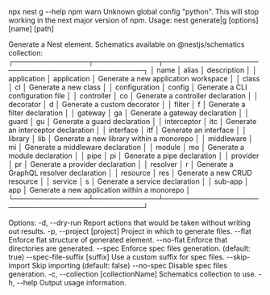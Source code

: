 npx nest g --help
npm warn Unknown global config "python". This will stop working in the next major version of npm.
Usage: nest generate|g [options] <schematic> [name] [path]

Generate a Nest element.
Schematics available on @nestjs/schematics collection:
┌───────────────┬─────────────┬──────────────────────────────────────────────┐
│ name │ alias │ description │
│ application │ application │ Generate a new application workspace │
│ class │ cl │ Generate a new class │
│ configuration │ config │ Generate a CLI configuration file │
│ controller │ co │ Generate a controller declaration │
│ decorator │ d │ Generate a custom decorator │
│ filter │ f │ Generate a filter declaration │
│ gateway │ ga │ Generate a gateway declaration │
│ guard │ gu │ Generate a guard declaration │
│ interceptor │ itc │ Generate an interceptor declaration │
│ interface │ itf │ Generate an interface │
│ library │ lib │ Generate a new library within a monorepo │
│ middleware │ mi │ Generate a middleware declaration │
│ module │ mo │ Generate a module declaration │
│ pipe │ pi │ Generate a pipe declaration │
│ provider │ pr │ Generate a provider declaration │
│ resolver │ r │ Generate a GraphQL resolver declaration │
│ resource │ res │ Generate a new CRUD resource │
│ service │ s │ Generate a service declaration │
│ sub-app │ app │ Generate a new application within a monorepo │
└───────────────┴─────────────┴──────────────────────────────────────────────┘

Options:
-d, --dry-run Report actions that would be taken without writing out
results.
-p, --project [project] Project in which to generate files.
--flat Enforce flat structure of generated element.
--no-flat Enforce that directories are generated.
--spec Enforce spec files generation. (default: true)
--spec-file-suffix [suffix] Use a custom suffix for spec files.
--skip-import Skip importing (default: false)
--no-spec Disable spec files generation.
-c, --collection [collectionName] Schematics collection to use.
-h, --help Output usage information.
